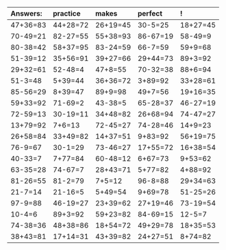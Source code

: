 | Answers: | practice | makes | perfect | ! |
| :--- | :--- | :--- | :--- | :--- |
| 47+36=83 | 44+28=72 | 26+19=45 | 30-5=25 | 18+27=45 | 
| 70-49=21 | 82-27=55 | 55+38=93 | 86-67=19 | 58-49=9 | 
| 80-38=42 | 58+37=95 | 83-24=59 | 66-7=59 | 59+9=68 | 
| 51-39=12 | 35+56=91 | 39+27=66 | 29+44=73 | 89+3=92 | 
| 29+32=61 | 52-48=4 | 47+8=55 | 70-32=38 | 88+6=94 | 
| 51-3=48 | 5+39=44 | 36+36=72 | 3+89=92 | 33+28=61 | 
| 85-56=29 | 8+39=47 | 89+9=98 | 49+7=56 | 19+16=35 | 
| 59+33=92 | 71-69=2 | 43-38=5 | 65-28=37 | 46-27=19 | 
| 72-59=13 | 30-19=11 | 34+48=82 | 26+68=94 | 74-47=27 | 
| 13+79=92 | 7+6=13 | 72-45=27 | 74-28=46 | 14+9=23 | 
| 26+58=84 | 33+49=82 | 14+37=51 | 9+83=92 | 56+19=75 | 
| 76-9=67 | 30-1=29 | 73-46=27 | 17+55=72 | 16+38=54 | 
| 40-33=7 | 7+77=84 | 60-48=12 | 6+67=73 | 9+53=62 | 
| 63-35=28 | 74-67=7 | 28+43=71 | 5+77=82 | 4+88=92 | 
| 81-26=55 | 81-2=79 | 7+5=12 | 96-8=88 | 29+34=63 | 
| 21-7=14 | 21-16=5 | 5+49=54 | 9+69=78 | 51-25=26 | 
| 97-9=88 | 46-19=27 | 23+39=62 | 27+19=46 | 73-19=54 | 
| 10-4=6 | 89+3=92 | 59+23=82 | 84-69=15 | 12-5=7 | 
| 74-38=36 | 48+38=86 | 18+54=72 | 49+29=78 | 18+35=53 | 
| 38+43=81 | 17+14=31 | 43+39=82 | 24+27=51 | 8+74=82 | 
